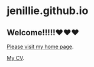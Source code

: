 # jenillie.github.io
## Welcome!!!!!❤️❤️❤️
[Please visit my home page](https://github.com/jenillie/jenillie.github.io).

[My CV](https://jenillie.github.io/).

